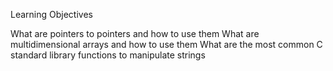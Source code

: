 Learning Objectives

What are pointers to pointers and how to use them
What are multidimensional arrays and how to use them
What are the most common C standard library functions to manipulate strings
